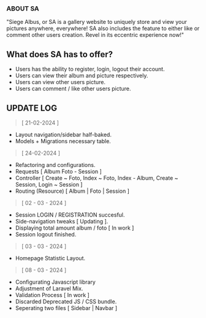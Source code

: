 ### ABOUT SA

"Siege Albus, or SA is a gallery website to uniquely store and view your pictures anywhere, everywhere! SA also includes the feature to either like or comment other users creation. Revel in its eccentric experience now!"

## What does SA has to offer?
- Users has the ability to register, login, logout their account.
- Users can view their album and picture respectively.
- Users can view other users picture.
- Users can comment / like other users picture.


## UPDATE LOG

> [ 21-02-2024 ]
- Layout navigation/sidebar half-baked.
- Models + Migrations necessary table.

> [ 24-02-2024 ]
- Refactoring and configurations.
- Requests [ Album  Foto - Session ]
- Controller [ Create ~ Foto, Index ~ Foto, Index - Album, Create ~ Session, Login ~ Session ]
- Routing (Resource) [ Album | Foto | Session ]

> [ 02 - 03 - 2024 ]
- Session LOGIN / REGISTRATION succesful.
- Side-navigation tweaks [ Updating ].
- Displaying total amount album / foto [ In work ]
- Session logout finished.

> [ 03 - 03 - 2024 ]
- Homepage Statistic Layout.

> [ 08 - 03 - 2024 ]
- Configurating Javascript library
- Adjustment of Laravel Mix.
- Validation Process [ In work ]
- Discarded Deprecated JS / CSS bundle.
- Seperating two files [ Sidebar | Navbar ]